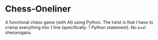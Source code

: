 # Chess-Oneliner
A functional chess game (with AI) using Python. The twist is that I have to cramp everything into 1 line (specifically: 1 Python statement). No `eval` shenanigans.

